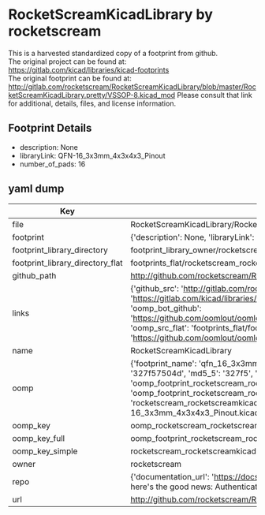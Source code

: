 # RocketScreamKicadLibrary by rocketscream  
This is a harvested standardized copy of a footprint from github.  
The original project can be found at:  
https://gitlab.com/kicad/libraries/kicad-footprints  
The original footprint can be found at:
http://gitlab.com/rocketscream/RocketScreamKicadLibrary/blob/master/RocketScreamKicadLibrary.pretty/VSSOP-8.kicad_mod
Please consult that link for additional, details, files, and license information.  
## Footprint Details
* description: None  
* libraryLink: QFN-16_3x3mm_4x3x4x3_Pinout  
* number_of_pads: 16  
## yaml dump  
| Key | Value |  
| --- | --- |  
| file | RocketScreamKicadLibrary/RocketScreamKicadLibrary.pretty/QFN-16_3x3mm_4x3x4x3_Pinout.kicad_mod |  
| footprint | {'description': None, 'libraryLink': 'QFN-16_3x3mm_4x3x4x3_Pinout', 'number_of_pads': 16} |  
| footprint_library_directory | footprint_library_owner/rocketscream_RocketScreamKicadLibrary |  
| footprint_library_directory_flat | footprints_flat/rocketscream_rocketscreamkicadlibrary_qfn_16_3x3mm_4x3x4x3_pinout/working |  
| github_path | http://github.com/rocketscream/RocketScreamKicadLibrary/blob/master/RocketScreamKicadLibrary.pretty/QFN-16_3x3mm_4x3x4x3_Pinout.kicad_mod |  
| links | {'github_src': 'http://gitlab.com/rocketscream/RocketScreamKicadLibrary/blob/master/RocketScreamKicadLibrary.pretty/VSSOP-8.kicad_mod', 'github_src_repo': 'https://gitlab.com/kicad/libraries/kicad-footprints', 'oomp_bot': 'footprints/rocketscream_rocketscreamkicadlibrary_qfn_16_3x3mm_4x3x4x3_pinout/working', 'oomp_bot_github': 'https://github.com/oomlout/oomlout_oomp_footprint_bot/tree/main/footprints/rocketscream_rocketscreamkicadlibrary_qfn_16_3x3mm_4x3x4x3_pinout/working', 'oomp_src_flat': 'footprints_flat/footprints_flat/rocketscream_rocketscreamkicadlibrary_qfn_16_3x3mm_4x3x4x3_pinout/working', 'oomp_src_flat_github': 'https://github.com/oomlout/oomlout_oomp_footprint_src/tree/main/footprints_flat/rocketscream_rocketscreamkicadlibrary_qfn_16_3x3mm_4x3x4x3_pinout/working'} |  
| name | RocketScreamKicadLibrary |  
| oomp | {'footprint_name': 'qfn_16_3x3mm_4x3x4x3_pinout', 'library_name': 'rocketscreamkicadlibrary', 'md5': '327f57504d77cfc4a5da29d0bf6a34bd', 'md5_10': '327f57504d', 'md5_5': '327f5', 'md5_6': '327f57', 'oomp_key': 'oomp_rocketscream_rocketscreamkicadlibrary_qfn_16_3x3mm_4x3x4x3_pinout', 'oomp_key_extra': 'oomp_footprint_rocketscream_rocketscreamkicadlibrary_qfn_16_3x3mm_4x3x4x3_pinout', 'oomp_key_full': 'oomp_footprint_rocketscream_rocketscreamkicadlibrary_qfn_16_3x3mm_4x3x4x3_pinout_327f57', 'oomp_key_simple': 'rocketscream_rocketscreamkicadlibrary_qfn_16_3x3mm_4x3x4x3_pinout', 'original_filename': 'RocketScreamKicadLibrary/RocketScreamKicadLibrary.pretty/QFN-16_3x3mm_4x3x4x3_Pinout.kicad_mod', 'owner_name': 'rocketscream'} |  
| oomp_key | oomp_rocketscream_rocketscreamkicadlibrary_qfn_16_3x3mm_4x3x4x3_pinout |  
| oomp_key_full | oomp_footprint_rocketscream_rocketscreamkicadlibrary_qfn_16_3x3mm_4x3x4x3_pinout |  
| oomp_key_simple | rocketscream_rocketscreamkicadlibrary_qfn_16_3x3mm_4x3x4x3_pinout |  
| owner | rocketscream |  
| repo | {'documentation_url': 'https://docs.github.com/rest/overview/resources-in-the-rest-api#rate-limiting', 'message': "API rate limit exceeded for 84.66.173.59. (But here's the good news: Authenticated requests get a higher rate limit. Check out the documentation for more details.)"} |  
| url | http://github.com/rocketscream/RocketScreamKicadLibrary |  

